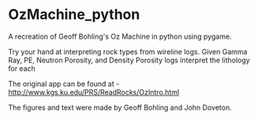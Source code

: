 # OzMachine_python
 A recreation of Geoff Bohling's Oz Machine in python using pygame.
 
 Try your hand at interpreting rock types from wireline logs.  Given Gamma Ray, PE, Neutron Porosity, and Density Porosity logs interpret the lithology for each 
 
 The original app can be found at - http://www.kgs.ku.edu/PRS/ReadRocks/OzIntro.html
 
 The figures and text were made by Geoff Bohling and John Doveton.
